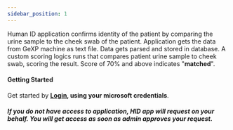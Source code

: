 ```yaml
---
sidebar_position: 1
---
```


Human ID application confirms identity of the patient by comparing the urine sample to the cheek swab of the patient.
Application gets the data from GeXP machine as text file. Data gets parsed and stored in database. A custom scoring logics runs that compares patient urine sample to cheek swab, scoring the result. Score of 70% and above indicates "**matched**".

#### Getting Started

Get started by **[Login](https://hid.valleymedlabs.com/login), using your microsoft credentials**.

##### If you do not have access to application, HID app will request on your behalf. You will get access as soon as admin approves your request.
